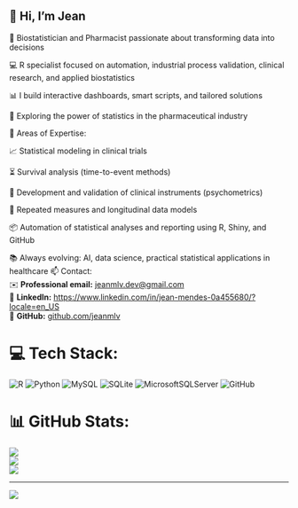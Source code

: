 ## 👋 Hi, I’m Jean  

🎯 Biostatistician and Pharmacist passionate about transforming data into decisions 

💻 R specialist focused on automation, industrial process validation, clinical research, and applied biostatistics

📊 I build interactive dashboards, smart scripts, and tailored solutions

🔬 Exploring the power of statistics in the pharmaceutical industry  

🧪 Areas of Expertise:

📈 Statistical modeling in clinical trials

⏳  Survival analysis (time-to-event methods)

🧠 Development and validation of clinical instruments (psychometrics)

🔁 Repeated measures and longitudinal data models

📦 Automation of statistical analyses and reporting using R, Shiny, and GitHub

📚 Always evolving: AI, data science, practical statistical applications in healthcare
📫 Contact:  
✉️ **Professional email:** [jeanmlv.dev@gmail.com](mailto:jeanmlv.dev@gmail.com)  
🔗 **LinkedIn:** https://www.linkedin.com/in/jean-mendes-0a455680/?locale=en_US  
🐙 **GitHub:** [github.com/jeanmlv](https://github.com/jeanmlv)  

# 💻 Tech Stack:
![R](https://img.shields.io/badge/r-%23276DC3.svg?style=for-the-badge&logo=r&logoColor=white) ![Python](https://img.shields.io/badge/python-3670A0?style=for-the-badge&logo=python&logoColor=ffdd54) ![MySQL](https://img.shields.io/badge/mysql-4479A1.svg?style=for-the-badge&logo=mysql&logoColor=white) ![SQLite](https://img.shields.io/badge/sqlite-%2307405e.svg?style=for-the-badge&logo=sqlite&logoColor=white) ![MicrosoftSQLServer](https://img.shields.io/badge/Microsoft%20SQL%20Server-CC2927?style=for-the-badge&logo=microsoft%20sql%20server&logoColor=white) ![GitHub](https://img.shields.io/badge/github-%23121011.svg?style=for-the-badge&logo=github&logoColor=white)
# 📊 GitHub Stats:
![](https://github-readme-stats.vercel.app/api?username=jeanmlv&theme=merko&hide_border=false&include_all_commits=false&count_private=false)<br/>
![](https://nirzak-streak-stats.vercel.app/?user=jeanmlv&theme=merko&hide_border=false)<br/>
![](https://github-readme-stats.vercel.app/api/top-langs/?username=jeanmlv&theme=merko&hide_border=false&include_all_commits=false&count_private=false&layout=compact)

---
[![](https://visitcount.itsvg.in/api?id=jeanmlv&icon=0&color=0)](https://visitcount.itsvg.in)

<!-- Proudly created with GPRM ( https://gprm.itsvg.in ) -->
